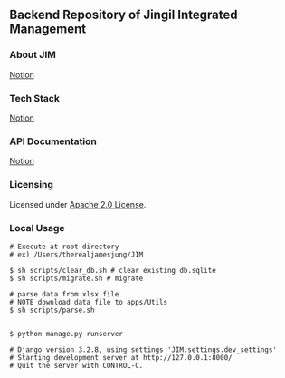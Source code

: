 ## Backend Repository of Jingil Integrated Management


### About JIM

[Notion](https://melon-form-217.notion.site/6eda48f52f87451f86efbd7434730b80)

### Tech Stack

[Notion](https://melon-form-217.notion.site/Tech-Stack-f9992555ea9344b99f16a95351fea0fb)

### API Documentation

[Notion](https://melon-form-217.notion.site/API-Docs-2d250934d308441ab740c9029b993613)

### Licensing

Licensed under [Apache 2.0 License](https://github.com/Jingil-Integrated-Management/JIM_backend/blob/master/License.md).

### Local Usage

``` Shell
# Execute at root directory
# ex) /Users/therealjamesjung/JIM

$ sh scripts/clear_db.sh # clear existing db.sqlite
$ sh scripts/migrate.sh # migrate

# parse data from xlsx file
# NOTE download data file to apps/Utils
$ sh scripts/parse.sh 


$ python manage.py runserver

# Django version 3.2.8, using settings 'JIM.settings.dev_settings'
# Starting development server at http://127.0.0.1:8000/
# Quit the server with CONTROL-C.
```